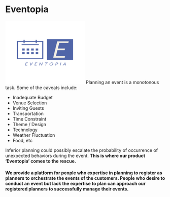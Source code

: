 # Eventopia

<img src="/frontend/assets/images/logo.png" alt="eventopia-logo" style="width:250px;height:200px"/>
Planning an event is a monotonous task. Some of the caveats include:

<ul>
  <li>Inadequate Budget</li>
  <li>Venue Selection</li>
  <li>Inviting Guests</li>
  <li>Transportation</li>
  <li>Time Constraint</li>
  <li>Theme / Design</li>
  <li>Technology</li>
  <li>Weather Fluctuation</li>
  <li>Food, etc</li>
</ul>

Inferior planning could possibly escalate the probability of occurrence of unexpected
behaviors during the event. **This is where our product ‘Eventopia’ comes to the
rescue.**

#### We provide a platform for people who expertise in planning to register as planners to orchestrate the events of the customers. People who desire to conduct an event but lack the expertise to plan can approach our registered planners to successfully manage their events.

